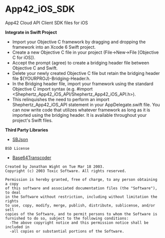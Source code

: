 App42_iOS_SDK
=============

App42 Cloud API Client SDK files for iOS

__Integrate in Swift Project__

* Import your Objective C framework by dragging and dropping the framework into an Xcode 6 Swift project.
* Create a new Objective C file in your project (File->New->File [Objective C for iOS]).
* Accept the prompt (agree) to create a bridging header file between Objective C and Swift.
* Delete your newly created Objective C file but retain the bridging header file ${YOURPROJ}-Bridging-Header.h.
* In the Bridging header file, import your framework using the standard Objective C import syntax (e.g. #import <Shephertz_App42_iOS_API/Shephertz_App42_iOS_API.h>).
* This relinquishes the need to perform an import Shephertz_App42_iOS_API statement in your AppDelegate.swift file. You can now write code that utilizes whatever framework as long as it is imported using the bridging header. It is available throughout your project's Swift files.

__Third Party Libraries__

* [SBJson](http://www.sbjson.org/api/3.2/)
```
BSD License
```
* [Base64Transcoder](https://github.com/couchbaselabs/ios-oauthconsumer/blob/master/Crypto/Base64Transcoder.h)
```
Created by Jonathan Wight on Tue Mar 18 2003.
Copyright (c) 2003 Toxic Software. All rights reserved.

Permission is hereby granted, free of charge, to any person obtaining a copy
of this software and associated documentation files (the "Software"), to deal
in the Software without restriction, including without limitation the rights
to use, copy, modify, merge, publish, distribute, sublicense, and/or sell
copies of the Software, and to permit persons to whom the Software is
furnished to do so, subject to the following conditions:
  -The above copyright notice and this permission notice shall be included in
  -all copies or substantial portions of the Software.
```
